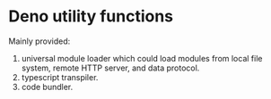 # Deno utility functions

Mainly provided:

1. universal module loader which could load modules from local file system,
   remote HTTP server, and data protocol.
2. typescript transpiler.
3. code bundler.

